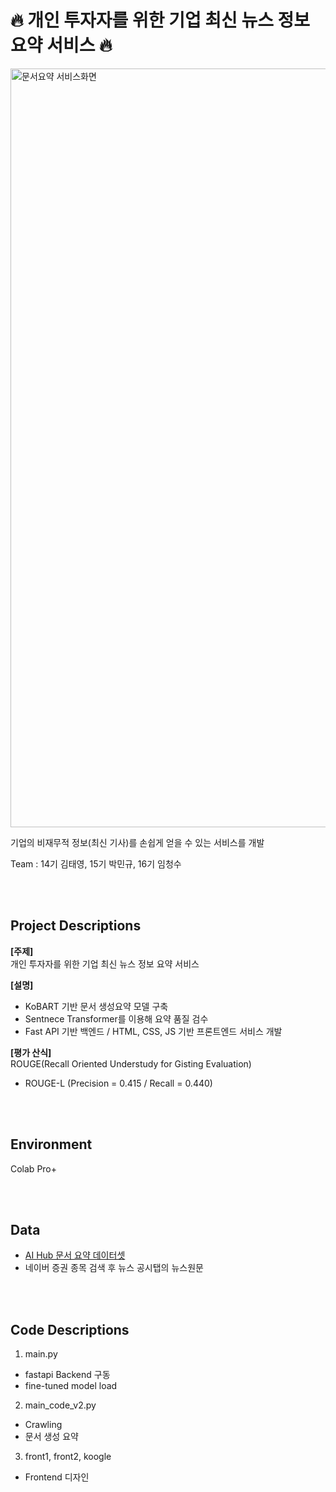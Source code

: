 #  🔥 개인 투자자를 위한 기업 최신 뉴스 정보 요약 서비스 🔥

<img width="1214" alt="문서요약 서비스화면" src="https://user-images.githubusercontent.com/87636737/221851933-fef54a74-8cd7-4d9d-b553-a9064f9223d7.png">

기업의 비재무적 정보(최신 기사)를 손쉽게 얻을 수 있는 서비스를 개발


Team : 14기 김태영, 15기 박민규, 16기 임청수

<br/><br/>


## Project Descriptions

**[주제]**  
개인 투자자를 위한 기업 최신 뉴스 정보 요약 서비스 


**[설명]**  
- KoBART 기반 문서 생성요약 모델 구축
- Sentnece Transformer를 이용해 요약 품질 검수
- Fast API 기반 백엔드 / HTML, CSS, JS 기반 프론트엔드 서비스 개발


**[평가 산식]**  
ROUGE(Recall Oriented Understudy for Gisting Evaluation)
-	ROUGE-L (Precision = 0.415 / Recall = 0.440)

<br/><br/>


## Environment
Colab Pro+  

<br/><br/>

## Data  
- [AI Hub 문서 요약 데이터셋](https://aihub.or.kr/aihubdata/data/view.do?currMenu=115&topMenu=100&aihubDataSe=realm&dataSetSn=97)
- 네이버 증권 종목 검색 후 뉴스 공시탭의 뉴스원문

<br/><br/>


## Code Descriptions
1. main.py
- fastapi Backend 구동
- fine-tuned model load

2. main_code_v2.py
- Crawling
- 문서 생성 요약

3. front1, front2, koogle
- Frontend 디자인

